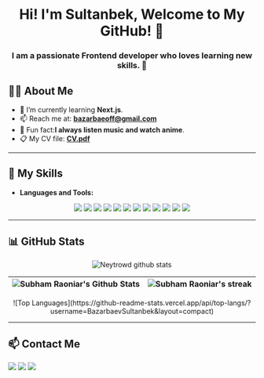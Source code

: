 <h1 align='center'>Hi! I'm Sultanbek, Welcome to My GitHub! 👋</h1>

<h3 align="center">I am a passionate Frontend developer who loves learning new skills. 🌟</h3>




## 🙋‍♂️ About Me


- 🌱 I’m currently learning **Next.js**.
- 📫 Reach me at: **bazarbaeoff@gmail.com**
- 🐙 Fun fact:**I always listen music and watch anime**.
- 📋 My CV file: **<a href="./Bazarbaev CV.pdf">CV.pdf</a>**

---

## 🚀 My Skills 


- **Languages and Tools:**

<p align="center">
 <a href="https://getbootstrap.com/" target="_blank"><img src="https://img.shields.io/badge/bootstrap-%23563D7C.svg?style=for-the-badge&logo=bootstrap&logoColor=white"/></a>
<a href="https://w3schools.com/css/" target="_blank"><img src="https://img.shields.io/badge/css3-%231572B6.svg?style=for-the-badge&logo=css3&logoColor=white"/></a>
<a href="https://figma.com/" target="_blank"><img src="https://img.shields.io/badge/figma-%23F24E1E.svg?style=for-the-badge&logo=figma&logoColor=white"/></a>
<a href="https://w3.org/html/" target="_blank"><img src="https://img.shields.io/badge/html5-%23E34F26.svg?style=for-the-badge&logo=html5&logoColor=white"/></a>
<a href="https://mui.com/" target="_blank"><img src="https://img.shields.io/badge/MUI-%230081CB.svg?style=for-the-badge&logo=mui&logoColor=white"/></a>
<a href="https://www.npmjs.com/" target="_blank"><img src="https://img.shields.io/badge/NPM-%23000000.svg?style=for-the-badge&logo=npm&logoColor=white"/></a>
<a href="https://nextjs.org/" target="_blank"><img src="https://img.shields.io/badge/Next-black?style=for-the-badge&logo=next.js&logoColor=white"/></a>
<a href="https://postman.com/" target="_blank"><img src="https://img.shields.io/badge/Postman-FF6C37?style=for-the-badge&logo=postman&logoColor=white"/></a>
<a href="https://reactjs.org/" target="_blank"><img src="https://img.shields.io/badge/react-%2320232a.svg?style=for-the-badge&logo=react&logoColor=%2361DAFB"/></a>
<a href="https://redux-toolkit.js.org/" target="_blank"><img src="https://img.shields.io/badge/redux-%23593d88.svg?style=for-the-badge&logo=redux&logoColor=white"/></a>
<a href="https://sass-lang.com/" target="_blank"><img src="https://img.shields.io/badge/SASS-hotpink.svg?style=for-the-badge&logo=SASS&logoColor=white"/></a>
<a href="https://typescriptlang.org/" target="_blank"><img src="https://img.shields.io/badge/typescript-%23007ACC.svg?style=for-the-badge&logo=typescript&logoColor=white"/></a>
</p>


---

## 📊 GitHub Stats 

<p align="center">
    <img alt="Neytrowd github stats" src="https://github-profile-summary-cards.vercel.app/api/cards/profile-details?username=BazarbaevSultanbek&theme=github_dark" />
</p>

|<img alt="Subham Raoniar's Github Stats" src="https://github-readme-stats.vercel.app/api?username=BazarbaevSultanbek&show_icons=true&count_private=true&theme=react&hide_border=true&bg_color=#3b7fd5" /> | <img title="🔥 Get streak stats for your profile at git.io/streak-stats" alt="Subham Raoniar's streak" src="https://github-readme-streak-stats.herokuapp.com/?user=BazarbaevSultanbek&theme=react&hide_border=true&stroke=0000&background=0D1117&color=#3b7fd5"/> |
| ------------- | ------------- |


<p align="center">
![Top Languages](https://github-readme-stats.vercel.app/api/top-langs/?username=BazarbaevSultanbek&layout=compact)
</p>

---

## 📫 Contact Me 


<p align="left">
    <a href = "https://www.linkedin.com/in/sultanbek-bazarbaev-097b6b260"><img src="https://img.icons8.com/fluent/48/000000/linkedin.png"/></a>
    <a href = "https://t.me/pisces_shady"><img src="https://img.icons8.com/fluency/48/000000/telegram-app.png"/></a>
    <a href = "https://instagram.com/pisces.shady/"><img src="https://img.icons8.com/fluent/48/000000/instagram-new.png"/></a>            
</p>

